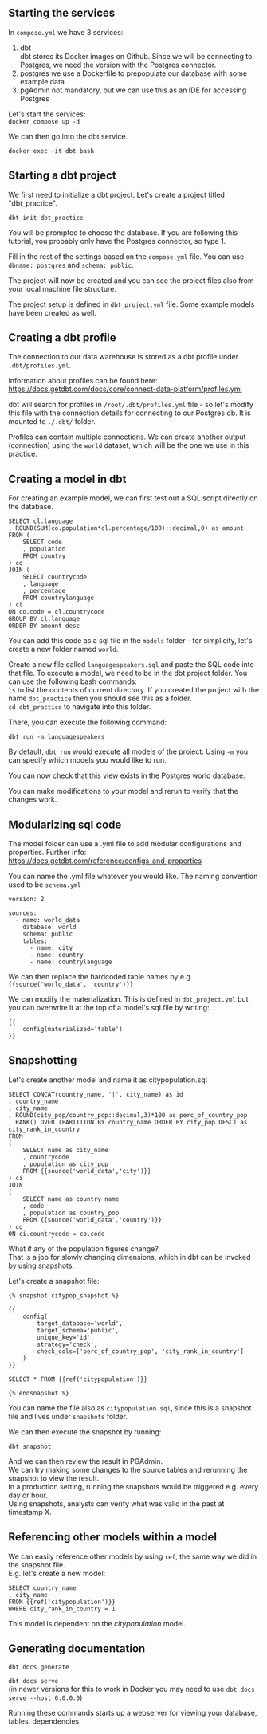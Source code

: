 ## Starting the services

In `compose.yml` we have 3 services:
1) dbt  
dbt stores its Docker images on Github. Since we will be connecting to Postgres, we need the version with the Postgres connector.  
2) postgres
we use a Dockerfile to prepopulate our database with some example data
3) pgAdmin
not mandatory, but we can use this as an IDE for accessing Postgres

Let's start the services:  
`docker compose up -d`

We can then go into the dbt service.

`docker exec -it dbt bash`

## Starting a dbt project

We first need to initialize a dbt project. Let's create a project titled "dbt_practice".  

`dbt init dbt_practice`

You will be prompted to choose the database. If you are following this tutorial, you probably only have the Postgres connector, so type 1.

Fill in the rest of the settings based on the `compose.yml` file. You can use `dbname: postgres` and `schema: public`.

The project will now be created and you can see the project files also from your local machine file structure.

The project setup is defined in `dbt_project.yml` file. Some example models have been created as well.

## Creating a dbt profile

The connection to our data warehouse is stored as a dbt profile under `.dbt/profiles.yml`.

Information about profiles can be found here:
https://docs.getdbt.com/docs/core/connect-data-platform/profiles.yml 

dbt will search for profiles in `/root/.dbt/profiles.yml` file - so let's modify this file with the connection details for connecting to our Postgres db. It is mounted to `./.dbt/` folder.

Profiles can contain multiple connections. We can create another output (connection) using the `world` dataset, which will be the one we use in this practice.

## Creating a model in dbt

For creating an example model, we can first test out a SQL script directly on the database.

```
SELECT cl.language
, ROUND(SUM(co.population*cl.percentage/100)::decimal,0) as amount
FROM (
	SELECT code
	, population
	FROM country
) co 
JOIN ( 
	SELECT countrycode
	, language
	, percentage
	FROM countrylanguage
) cl 
ON co.code = cl.countrycode
GROUP BY cl.language
ORDER BY amount desc
```

You can add this code as a sql file in the `models` folder - for simplicity, let's create a new folder named `world`. 

Create a new file called `languagespeakers.sql` and paste the SQL code into that file. To execute a model, we need to be in the dbt project folder. You can use the following bash commands:  
`ls` to list the contents of current directory. If you created the project with the name `dbt_practice` then you should see this as a folder.  
`cd dbt_practice` to navigate into this folder.  

There, you can execute the following command:

`dbt run -m languagespeakers` 

By default, `dbt run` would execute all models of the project. Using `-m` you can specify which models you would like to run.

You can now check that this view exists in the Postgres world database.

You can make modifications to your model and rerun to verify that the changes work.

## Modularizing sql code

The model folder can use a .yml file to add modular configurations and properties. Further info:  
https://docs.getdbt.com/reference/configs-and-properties 

You can name the .yml file whatever you would like. The naming convention used to be `schema.yml` 

```
version: 2

sources:
  - name: world_data
    database: world
    schema: public
    tables: 
      - name: city
      - name: country
      - name: countrylanguage
```

We can then replace the hardcoded table names by e.g. `{{source('world_data', 'country')}}`

We can modify the materialization. This is defined in `dbt_project.yml` but you can overwrite it at the top of a model's sql file by writing:

```
{{
    config(materialized='table')
}}
```

## Snapshotting

Let's create another model and name it as citypopulation.sql

```
SELECT CONCAT(country_name, '|', city_name) as id
, country_name
, city_name
, ROUND(city_pop/country_pop::decimal,3)*100 as perc_of_country_pop
, RANK() OVER (PARTITION BY country_name ORDER BY city_pop DESC) as city_rank_in_country
FROM 
(
	SELECT name as city_name
	, countrycode
	, population as city_pop
	FROM {{source('world_data','city')}}
) ci 
JOIN 
( 
	SELECT name as country_name
	, code
	, population as country_pop
	FROM {{source('world_data','country')}}
) co
ON ci.countrycode = co.code
```

What if any of the population figures change?  
That is a job for slowly changing dimensions, which in dbt can be invoked by using snapshots.

Let's create a snapshot file:

```
{% snapshot citypop_snapshot %}

{{
    config(
        target_database='world',
        target_schema='public',
        unique_key='id',
        strategy='check',
        check_cols=['perc_of_country_pop', 'city_rank_in_country']
    )
}}

SELECT * FROM {{ref('citypopulation')}}

{% endsnapshot %}
```

You can name the file also as `citypopulation.sql`, since this is a snapshot file and lives under `snapshots` folder.

We can then execute the snapshot by running:  

`dbt snapshot`

And we can then review the result in PGAdmin.  
We can try making some changes to the source tables and rerunning the snapshot to view the result.  
In a production setting, running the snapshots would be triggered e.g. every day or hour.  
Using snapshots, analysts can verify what was valid in the past at timestamp X.

## Referencing other models within a model

We can easily reference other models by using `ref`, the same way we did in the snapshot file.  
E.g. let's create a new model: 

```
SELECT country_name
, city_name
FROM {{ref('citypopulation')}}
WHERE city_rank_in_country = 1
```

This model is dependent on the *citypopulation* model.

## Generating documentation

`dbt docs generate`

`dbt docs serve`  
(in newer versions for this to work in Docker you may need to use `dbt docs serve --host 0.0.0.0`)

Running these commands starts up a webserver for viewing your database, tables, dependencies.